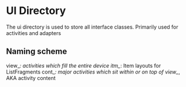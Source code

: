 # UI Directory
The ui directory is used to store all interface classes. 
Primarily used for activities and adapters

## Naming scheme
view_*: activities which fill the entire device
itm_*: Item layouts for ListFragments
cont_*: major activities which sit within or on top of view_*, AKA activity content